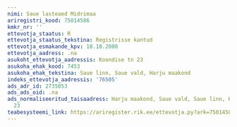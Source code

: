 ```yaml
---
nimi: Saue lasteaed Midrimaa
ariregistri_kood: 75014586
kmkr_nr: ''
ettevotja_staatus: R
ettevotja_staatus_tekstina: Registrisse kantud
ettevotja_esmakande_kpv: 18.10.2000
ettevotja_aadress: .na
asukoht_ettevotja_aadressis: Koondise tn 23
asukoha_ehak_kood: 7453
asukoha_ehak_tekstina: Saue linn, Saue vald, Harju maakond
indeks_ettevotja_aadressis: '76505'
ads_adr_id: 2735053
ads_ads_oid: .na
ads_normaliseeritud_taisaadress: Harju maakond, Saue vald, Saue linn, Koondise tn
  23
teabesysteemi_link: https://ariregister.rik.ee/ettevotja.py?ark=75014586&ref=rekvisiidid
---
```

